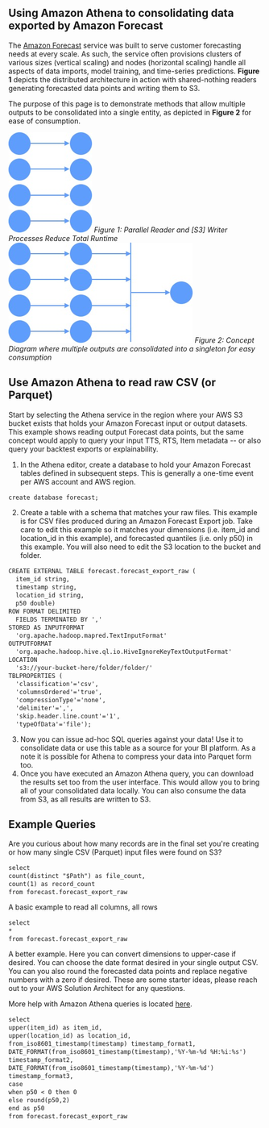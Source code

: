 ﻿## Using Amazon Athena to consolidating data exported by Amazon Forecast

The [Amazon Forecast](https://aws.amazon.com/forecast/) service was built to serve customer forecasting needs at every scale.  As such, the service often provisions clusters of various sizes (vertical scaling) and nodes (horizontal scaling) handle all aspects of data imports, model training, and time-series predictions.  **Figure 1** depicts the distributed architecture in action with shared-nothing readers generating forecasted data points and writing them to S3.

The purpose of this page is to demonstrate methods that allow multiple outputs to be consolidated into a single entity, as depicted in **Figure 2** for ease of consumption.

![Distributed Computing](./images/forecast-distributed-computing.jpg)
*Figure 1: Parallel Reader and [S3] Writer Processes Reduce Total Runtime*
<br>
![File Consolidation](./images/forecast-file-consolidation.jpg)
*Figure 2: Concept Diagram where multiple outputs are consolidated into a singleton for easy consumption*
<br>
## Use Amazon Athena to read raw CSV (or Parquet)
Start by selecting the Athena service in the region where your AWS S3 bucket exists that holds your Amazon Forecast input or output datasets.  This example shows reading output Forecast data points, but the same concept would apply to query your input TTS, RTS, Item metadata -- or also query your backtest exports or explainability.

1. In the Athena editor, create a database to hold your Amazon Forecast tables defined in subsequent steps.  This is generally a one-time event per AWS account and AWS region.
```
create database forecast;
```
2. Create a table with a schema that matches your raw files.   This example is for CSV files produced during an Amazon Forecast Export job.  Take care to edit this example so it matches your dimensions (i.e. item_id and location_id in this example), and forecasted quantiles (i.e. only p50) in this example.  You will also need to edit the S3 location to the bucket and folder.
```
CREATE EXTERNAL TABLE forecast.forecast_export_raw (
  item_id string, 
  timestamp string, 
  location_id string, 
  p50 double)
ROW FORMAT DELIMITED 
  FIELDS TERMINATED BY ',' 
STORED AS INPUTFORMAT 
  'org.apache.hadoop.mapred.TextInputFormat' 
OUTPUTFORMAT 
  'org.apache.hadoop.hive.ql.io.HiveIgnoreKeyTextOutputFormat'
LOCATION
  's3://your-bucket-here/folder/folder/'
TBLPROPERTIES (
  'classification'='csv', 
  'columnsOrdered'='true', 
  'compressionType'='none', 
  'delimiter'=',', 
  'skip.header.line.count'='1', 
  'typeOfData'='file');
```
3. Now you can issue ad-hoc SQL queries against your data!  Use it to consolidate data or use this table as a source for your BI platform.  As a note it is possible for Athena to compress your data into Parquet form too.
4. Once you have executed an Amazon Athena query, you can download the results set too from the user interface.  This would allow you to bring all of your consolidated data locally.   You can also consume the data from S3, as all results are written to S3.

## Example Queries

Are you curious about how many records are in the final set you're creating or how many single CSV (Parquet) input files were found on S3?
```
select 
count(distinct "$Path") as file_count, 
count(1) as record_count
from forecast.forecast_export_raw
```

A basic example to read all columns, all rows
```
select 
*
from forecast.forecast_export_raw
```

A better example.  Here you can convert dimensions to upper-case if desired.  You can choose the date format desired in your single output CSV.  You can you also round the forecasted data points and replace negative numbers with a zero if desired.  These are some starter ideas, please reach out to your AWS Solution Architect for any questions.

More help with Amazon Athena queries is located [here](https://docs.aws.amazon.com/athena/latest/ug/select.html).
```
select 
upper(item_id) as item_id,
upper(location_id) as location_id,
from_iso8601_timestamp(timestamp) timestamp_format1, 
DATE_FORMAT(from_iso8601_timestamp(timestamp),'%Y-%m-%d %H:%i:%s') timestamp_format2,
DATE_FORMAT(from_iso8601_timestamp(timestamp),'%Y-%m-%d') timestamp_format3,
case
when p50 < 0 then 0
else round(p50,2) 
end as p50
from forecast.forecast_export_raw
```

